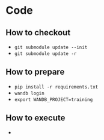 # Code

## How to checkout
* ```git submodule update --init```
* ```git submodule update -r```

## How to prepare
* ```pip install -r requirements.txt```
* ```wandb login```
* ```export WANDB_PROJECT=training```

## How to execute
* 
